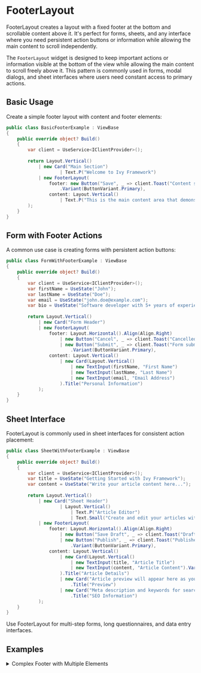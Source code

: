 # FooterLayout

<Ingress>
FooterLayout creates a layout with a fixed footer at the bottom and scrollable content above it. It's perfect for forms, sheets, and any interface where you need persistent action buttons or information while allowing the main content to scroll independently.
</Ingress>

The `FooterLayout` widget is designed to keep important actions or information visible at the bottom of the view while allowing the main content to scroll freely above it. This pattern is commonly used in forms, modal dialogs, and sheet interfaces where users need constant access to primary actions.

## Basic Usage

Create a simple footer layout with content and footer elements:

```csharp demo-tabs
public class BasicFooterExample : ViewBase
{
    public override object? Build()
    {
        var client = UseService<IClientProvider>();
        
        return Layout.Vertical()
            | new Card("Main Section")
                    | Text.P("Welcome to Ivy Framework")
            | new FooterLayout(
                footer: new Button("Save", _ => client.Toast("Content saved!"))
                    .Variant(ButtonVariant.Primary),
                content: Layout.Vertical()
                    | Text.P("This is the main content area that demonstrates how content can scroll independently above the footer.")
        );
    }
}
```

## Form with Footer Actions

A common use case is creating forms with persistent action buttons:

```csharp demo-tabs
public class FormWithFooterExample : ViewBase
{
    public override object? Build()
    {
        var client = UseService<IClientProvider>();
        var firstName = UseState("John");
        var lastName = UseState("Doe");
        var email = UseState("john.doe@example.com");
        var bio = UseState("Software developer with 5+ years of experience...");
        
        return Layout.Vertical()
            | new Card("Form Header")
            | new FooterLayout(
                footer: Layout.Horizontal().Align(Align.Right)
                    | new Button("Cancel", _ => client.Toast("Cancelled"))
                    | new Button("Submit", _ => client.Toast("Form submitted"))
                        .Variant(ButtonVariant.Primary),
                content: Layout.Vertical()
                    | new Card(Layout.Vertical()
                        | new TextInput(firstName, "First Name")
                        | new TextInput(lastName, "Last Name")
                        | new TextInput(email, "Email Address")
                    ).Title("Personal Information")
            );
    }
}
```

## Sheet Interface

FooterLayout is commonly used in sheet interfaces for consistent action placement:

```csharp demo-tabs
public class SheetWithFooterExample : ViewBase
{
    public override object? Build()
    {
        var client = UseService<IClientProvider>();
        var title = UseState("Getting Started with Ivy Framework");
        var content = UseState("Write your article content here...");
        
        return Layout.Vertical()
            | new Card("Sheet Header")
                    | Layout.Vertical()
                        | Text.P("Article Editor")
                        | Text.Small("Create and edit your articles with ease").Color(Colors.Gray)
            | new FooterLayout(
                footer: Layout.Horizontal().Align(Align.Right)
                    | new Button("Save Draft", _ => client.Toast("Draft saved"))
                    | new Button("Publish", _ => client.Toast("Published!"))
                        .Variant(ButtonVariant.Primary),
                content: Layout.Vertical()
                    | new Card(Layout.Vertical()
                        | new TextInput(title, "Article Title")
                        | new TextInput(content, "Article Content").Variant(TextInputs.Textarea)
                    ).Title("Article Details")
                    | new Card("Article preview will appear here as you type...")
                        .Title("Preview")
                    | new Card("Meta description and keywords for search engines...")
                        .Title("SEO Information")
            );
    }
}
```

<Callout type="tip">
Use FooterLayout for multi-step forms, long questionnaires, and data entry interfaces.
</Callout>

<WidgetDocs Type="Ivy.FooterLayout" SourceUrl="https://github.com/Ivy-Interactive/Ivy-Framework/blob/main/Ivy/Widgets/Layouts/FooterLayout.cs"/>

## Examples

<Details>
<Summary>
Complex Footer with Multiple Elements
</Summary>
<Body>
Create sophisticated footers with various components:

```csharp demo-tabs
public class ComplexFooterExample : ViewBase
{
    public override object? Build()
    {
        var client = UseService<IClientProvider>();
        var docTitle = UseState("Project Proposal");
        var summary = UseState("This project aims to...");
        
        return Layout.Vertical()
            | new Card("Project Header")
                    | Layout.Vertical()
                        | Text.P("Document Editor")
                        | Text.Small("Comprehensive project management tool").Color(Colors.Gray)
            | new FooterLayout(
                footer: Layout.Horizontal().Align(Align.Right)
                    | new Badge("Draft").Variant(BadgeVariant.Secondary)
                    | new Button("Save Draft", _ => client.Toast("Draft saved"))
                    | new Button("Submit", _ => client.Toast("Submitted for review"))
                        .Variant(ButtonVariant.Primary),
                content: Layout.Vertical()
                    | new Card(Layout.Vertical()
                        | new TextInput(docTitle, "Document Title")
                        | new TextInput(summary, "Executive Summary").Variant(TextInputs.Textarea)
                    ).Title("Document Information")
            );
    }
}
```

</Body>
</Details>
